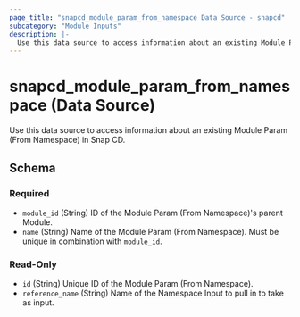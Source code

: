 ```yaml
---
page_title: "snapcd_module_param_from_namespace Data Source - snapcd"
subcategory: "Module Inputs"
description: |-
  Use this data source to access information about an existing Module Param (From Namespace) in Snap CD.
---
```


# snapcd_module_param_from_namespace (Data Source)

Use this data source to access information about an existing Module Param (From Namespace) in Snap CD.




<!-- schema generated by tfplugindocs -->
## Schema

### Required

- `module_id` (String) ID of the Module Param (From Namespace)'s parent Module.
- `name` (String) Name of the Module Param (From Namespace).  Must be unique in combination with `module_id`.

### Read-Only

- `id` (String) Unique ID of the Module Param (From Namespace).
- `reference_name` (String) Name of the Namespace Input to pull in to take as input.
